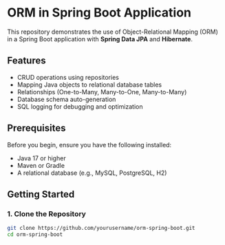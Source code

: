 # ORM in Spring Boot Application

This repository demonstrates the use of Object-Relational Mapping (ORM) in a Spring Boot application with **Spring Data JPA** and **Hibernate**.

## Features

- CRUD operations using repositories
- Mapping Java objects to relational database tables
- Relationships (One-to-Many, Many-to-One, Many-to-Many)
- Database schema auto-generation
- SQL logging for debugging and optimization

## Prerequisites

Before you begin, ensure you have the following installed:

- Java 17 or higher
- Maven or Gradle
- A relational database (e.g., MySQL, PostgreSQL, H2)

## Getting Started

### 1. Clone the Repository

```bash
git clone https://github.com/yourusername/orm-spring-boot.git
cd orm-spring-boot
